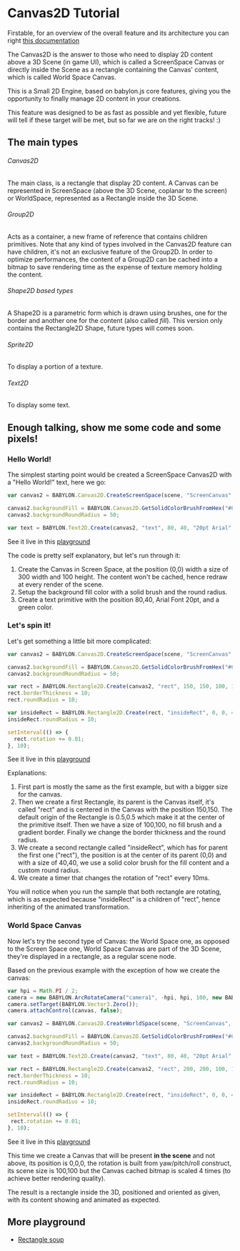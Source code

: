 # Canvas2D Tutorial

Firstable, for an overview of the overall feature and its architecture you can right [this documentation](http://doc.babylonjs.com/overviews/Using_The_Canvas2D)

The Canvas2D is the answer to those who need to display 2D content above a 3D Scene (in game UI), which is called a ScreenSpace Canvas or directly inside the Scene as a rectangle containing the Canvas' content, which is called World Space Canvas.

This is a Small 2D Engine, based on babylon.js core features, giving you the opportunity to finally manage 2D content in your creations.

This feature was designed to be as fast as possible and yet flexible, future will tell if these target will be met, but so far we are on the right tracks! :)

## The main types
###### Canvas2D
The main class, is a rectangle that display 2D content. A Canvas can be represented in ScreenSpace (above the 3D Scene, coplanar to the screen) or WorldSpace, represented as a Rectangle inside the 3D Scene.
###### Group2D
Acts as a container, a new frame of reference that contains children primitives. Note that any kind of types involved in the Canvas2D feature can have children, it's not an exclusive feature of the Group2D.
In order to optimize performances, the content of a Group2D can be cached into a bitmap to save rendering time as the expense of texture memory holding the content.
###### Shape2D based types
A Shape2D is a parametric form which is drawn using brushes, one for the border and another one for the content (also called *fill*).
This version only contains the Rectangle2D Shape, future types will comes soon.
###### Sprite2D
To display a portion of a texture.
###### Text2D
To display some text.

## Enough talking, show me some code and some pixels!

### Hello World!
The simplest starting point would be created a ScreenSpace Canvas2D with a "Hello World!" text, here we go:
```javascript
var canvas2 = BABYLON.Canvas2D.CreateScreenSpace(scene, "ScreenCanvas", new BABYLON.Vector2(0, 0), new BABYLON.Size(300, 100), BABYLON.Canvas2D.CACHESTRATEGY_DONTCACHE);

canvas2.backgroundFill = BABYLON.Canvas2D.GetSolidColorBrushFromHex("#C0C0C040");
canvas2.backgroundRoundRadius = 50;

var text = BABYLON.Text2D.Create(canvas2, "text", 80, 40, "20pt Arial", "Hello World!", new BABYLON.Color4(0.6, 1.0, 0.6, 1.0));
```
See it live in this [playground](http://babylonjs-playground.com/#2AVSFH)

The code is pretty self explanatory, but let's run through it:
1. Create the Canvas in Screen Space, at the position (0,0) width a size of 300 width and 100 height. The content won't be cached, hence redraw at every render of the scene.
2. Setup the background fill color with a solid brush and the round radius.
3. Create a text primitive with the position 80,40, Arial Font 20pt, and a green color.

### Let's spin it!
Let's get something a little bit more complicated:
```javascript
var canvas2 = BABYLON.Canvas2D.CreateScreenSpace(scene, "ScreenCanvas", new BABYLON.Vector2(0, 0), 	new BABYLON.Size(300, 300), BABYLON.Canvas2D.CACHESTRATEGY_DONTCACHE);

canvas2.backgroundFill = BABYLON.Canvas2D.GetSolidColorBrushFromHex("#C0C0C040");
canvas2.backgroundRoundRadius = 50;

var rect = BABYLON.Rectangle2D.Create(canvas2, "rect", 150, 150, 100, 100, null, BABYLON.Canvas2D.GetGradientColorBrush(new BABYLON.Color4(0.9, 0.3, 0.9, 1), new BABYLON.Color4(1.0, 1.0, 1.0, 1)));
rect.borderThickness = 10;
rect.roundRadius = 10;

var insideRect = BABYLON.Rectangle2D.Create(rect, "insideRect", 0, 0, 40, 40, 	BABYLON.Canvas2D.GetSolidColorBrushFromHex("#0040F0FF"));
insideRect.roundRadius = 10;

setInterval(() => {
  rect.rotation += 0.01;
}, 10);
```

See it live in this [playground](http://babylonjs-playground.com/#272WI1#1)

Explanations:
1. First part is mostly the same as the first example, but with a bigger size for the canvas.
2. Then we create a first Rectangle, its parent is the Canvas itself, it's called "rect" and is centered in the Canvas with the position 150,150. The default origin of the Rectangle is 0.5,0.5 which make it at the center of the primitive itself. Then we have a size of 100,100, no fill brush and a gradient border. Finally we change the border thickness and the round radius.
3. We create a second rectangle called "insideRect", which has for parent the first one ("rect"), the position is at the center of its parent (0,0) and with a size of 40,40, we use a solid color brush for the fill content and a custom round radius.
4. We create a timer that changes the rotation of "rect" every 10ms.

You will notice when you run the sample that both rectangle are rotating, which is as expected because "insideRect" is a children of "rect", hence inheriting of the animated transformation.

### World Space Canvas

Now let's try the second type of Canvas: the World Space one, as opposed to the Screen Space one, World Space Canvas are part of the 3D Scene, they're displayed in a rectangle, as a regular scene node.

Based on the previous example with the exception of how we create the canvas:
```javascript
var hpi = Math.PI / 2;
camera = new BABYLON.ArcRotateCamera("camera1", -hpi, hpi, 100, new BABYLON.Vector3(0, 0, 0), scene);
camera.setTarget(BABYLON.Vector3.Zero());
camera.attachControl(canvas, false);

var canvas2 = BABYLON.Canvas2D.CreateWorldSpace(scene, "ScreenCanvas", 	new BABYLON.Vector3(0, 0, 0), BABYLON.Quaternion.RotationYawPitchRoll(Math.PI / 4, Math.PI/4, 0), 	new BABYLON.Size(100, 100), 4, BABYLON.Mesh.DEFAULTSIDE, BABYLON.Canvas2D.CACHESTRATEGY_CANVAS);

canvas2.backgroundFill = BABYLON.Canvas2D.GetSolidColorBrushFromHex("#C0C0C040");
canvas2.backgroundRoundRadius = 50;

var text = BABYLON.Text2D.Create(canvas2, "text", 80, 40, "20pt Arial", "World Space Canvas", new BABYLON.Color4(0.6, 1.0, 0.6, 1.0));

var rect = BABYLON.Rectangle2D.Create(canvas2, "rect", 200, 200, 100, 100, null, 	BABYLON.Canvas2D.GetGradientColorBrush(new BABYLON.Color4(0.9, 0.3, 0.9, 1), new BABYLON.Color4(1.0, 1.0, 1.0, 1)));
rect.borderThickness = 10;
rect.roundRadius = 10;

var insideRect = BABYLON.Rectangle2D.Create(rect, "insideRect", 0, 0, 40, 40, 	BABYLON.Canvas2D.GetSolidColorBrushFromHex("#0040F0FF"));
insideRect.roundRadius = 10;

setInterval(() => {
 rect.rotation += 0.01;
}, 10);

```

See it live in this [playground](http://babylonjs-playground.com/#1BKDEO#3)

This time we create a Canvas that will be present **in the scene** and not above, its position is 0,0,0, the rotation is built from yaw/pitch/roll construct, its scene size is 100,100 but the Canvas cached bitmap is scaled 4 times (to achieve better rendering quality).

The result is a rectangle inside the 3D, positioned and oriented as given, with its content showing and animated as expected.

## More playground

 - [Rectangle soup](http://babylonjs-playground.com/#OWCCR#5)

